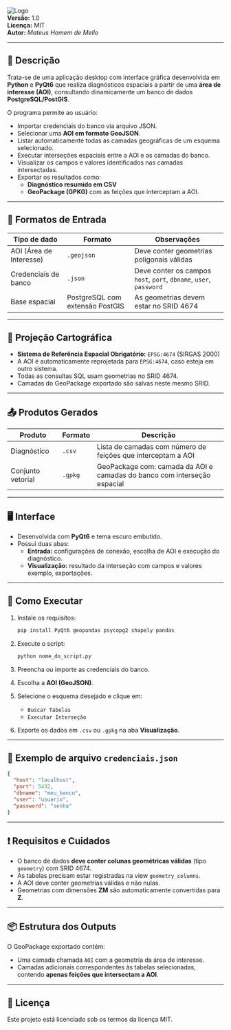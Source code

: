 ![Logo](https://img.shields.io/badge/PyQt6-GIS-blue)  
**Versão:** 1.0  
**Licença:** MIT  
**Autor:** *Mateus Homem de Mello*

---

## 📌 Descrição

Trata-se de uma aplicação desktop com interface gráfica desenvolvida em **Python** e **PyQt6** que realiza diagnósticos espaciais a partir de uma **área de interesse (AOI)**, consultando dinamicamente um banco de dados **PostgreSQL/PostGIS**.

O programa permite ao usuário:
- Importar credenciais do banco via arquivo JSON.
- Selecionar uma **AOI em formato GeoJSON**.
- Listar automaticamente todas as camadas geográficas de um esquema selecionado.
- Executar interseções espaciais entre a AOI e as camadas do banco.
- Visualizar os campos e valores identificados nas camadas intersectadas.
- Exportar os resultados como:
  - **Diagnóstico resumido em CSV**
  - **GeoPackage (GPKG)** com as feições que interceptam a AOI.

---

## 📂 Formatos de Entrada

| Tipo de dado | Formato | Observações |
|--------------|---------|-------------|
| AOI (Área de Interesse) | `.geojson` | Deve conter geometrias poligonais válidas |
| Credenciais de banco | `.json` | Deve conter os campos `host`, `port`, `dbname`, `user`, `password` |
| Base espacial | PostgreSQL com extensão PostGIS | As geometrias devem estar no SRID 4674 |

---

## 📍 Projeção Cartográfica

- **Sistema de Referência Espacial Obrigatório:** `EPSG:4674` (SIRGAS 2000)
- A AOI é automaticamente reprojetada para `EPSG:4674`, caso esteja em outro sistema.
- Todas as consultas SQL usam geometrias no SRID 4674.
- Camadas do GeoPackage exportado são salvas neste mesmo SRID.

---

## 📤 Produtos Gerados

| Produto | Formato | Descrição |
|---------|---------|-----------|
| Diagnóstico | `.csv` | Lista de camadas com número de feições que interceptam a AOI |
| Conjunto vetorial | `.gpkg` | GeoPackage com: camada da AOI e camadas do banco com interseção espacial |

---

## 🖥️ Interface

- Desenvolvida com **PyQt6** e tema escuro embutido.
- Possui duas abas:
  - **Entrada:** configurações de conexão, escolha de AOI e execução do diagnóstico.
  - **Visualização:** resultado da interseção com campos e valores exemplo, exportações.

---

## 🚀 Como Executar

1. Instale os requisitos:
   ```bash
   pip install PyQt6 geopandas psycopg2 shapely pandas
   ```

2. Execute o script:
   ```bash
   python nome_do_script.py
   ```

3. Preencha ou importe as credenciais do banco.

4. Escolha a **AOI (GeoJSON)**.

5. Selecione o esquema desejado e clique em:
   - `Buscar Tabelas`
   - `Executar Interseção`

6. Exporte os dados em `.csv` ou `.gpkg` na aba **Visualização**.

---

## 🧪 Exemplo de arquivo `credenciais.json`

```json
{
  "host": "localhost",
  "port": 5432,
  "dbname": "meu_banco",
  "user": "usuario",
  "password": "senha"
}
```

---

## ❗ Requisitos e Cuidados

- O banco de dados **deve conter colunas geométricas válidas** (tipo `geometry`) com SRID 4674.
- As tabelas precisam estar registradas na view `geometry_columns`.
- A AOI deve conter geometrias válidas e não nulas.
- Geometrias com dimensões **ZM** são automaticamente convertidas para **Z**.

---

## 📦 Estrutura dos Outputs

O GeoPackage exportado contém:
- Uma camada chamada `AOI` com a geometria da área de interesse.
- Camadas adicionais correspondentes às tabelas selecionadas, contendo **apenas feições que intersectam a AOI**.

---

## 📌 Licença

Este projeto está licenciado sob os termos da licença MIT.
